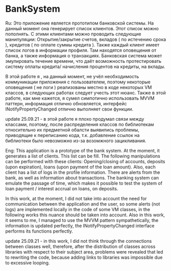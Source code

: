# BankSystem
Ru:
Это приложение является прототипом банковской системы. На данный момент она генерирует список клиентов. Этот список можно пополнять. С этими клиентами можно проводить следующие манипуляции: Открытие/закрытие счетов, вкладов ( по истечению срока ), кредитов ( по оплате суммы кредита ). Также каждый клиент имеет список логов в информации профиля. Там находятся оповещения от банка, а также информация о транзакциях. Банковская система может эмулировать течение времени, что даёт возможность протестировать систему оплаты кредита/ начисления процентов на кредиты, на вклады.

В этой работе я , на данный момент, не учёл необходимость коммуникации приложения с пользователем, поэтому некоторые оповещения ( не логи ) реализованы местно в коде некоторых VM классов, в следующих работах следует учесть этот нюанс. Также в этой работе, как мне кажется, я сумел симпотично использовать MVVM паттерн, информация отлично обновляется, интерфейс INotifyPropertyChanged отлично выполняет свои функции.

update 25.09.21 - в этой работе я плохо продумал связи между классами, поэтому, после распределения классов по библиотекам относительно их предметной обалсти выявились проблемы, приводящие к переписанию кода, т.к. добавление ссылок на библиотеки было невозможно из-за возомжного зацикливания.

Eng:
This application is a prototype of the bank system. At the moment, it generates a list of clients. This list can be fill. The following manipulations can be performed with these clients: Opening/closing of accounts, deposits (upon expiration), loans (upon payment of the loan amount). Also, each client has a list of logs in the profile information. There are alerts from the bank, as well as information about transactions. The banking system can emulate the passage of time, which makes it possible to test the system of loan payment / interest accrual on loans, on deposits.

In this work, at the moment, I did not take into account the need for communication between the application and the user, so some alerts (not logs) are implemented locally in the code of some VM classes, in the following works this nuance should be taken into account. Also in this work, it seems to me, I managed to use the MVVM pattern sympathetically, the information is updated perfectly, the INotifyPropertyChanged interface performs its functions perfectly.

update 25.09.21 - in this work, I did not think through the connections between classes well, therefore, after the distribution of classes across libraries with respect to their subject area, problems were revealed that led to rewriting the code, because adding links to libraries was impossible due to excessive looping.
